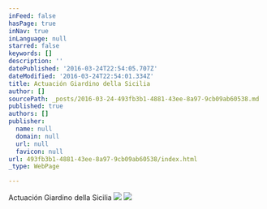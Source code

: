 ```yaml
---
inFeed: false
hasPage: true
inNav: true
inLanguage: null
starred: false
keywords: []
description: ''
datePublished: '2016-03-24T22:54:05.707Z'
dateModified: '2016-03-24T22:54:01.334Z'
title: Actuación Giardino della Sicilia
author: []
sourcePath: _posts/2016-03-24-493fb3b1-4881-43ee-8a97-9cb09ab60538.md
published: true
authors: []
publisher:
  name: null
  domain: null
  url: null
  favicon: null
url: 493fb3b1-4881-43ee-8a97-9cb09ab60538/index.html
_type: WebPage

---
```

Actuación Giardino della Sicilia
![](https://the-grid-user-content.s3-us-west-2.amazonaws.com/685a7d5c-c07b-49a4-b01d-0bea86fd1f26.jpg)
![](https://the-grid-user-content.s3-us-west-2.amazonaws.com/04456842-30ca-4603-a34d-b7a48fea3e73.jpg)